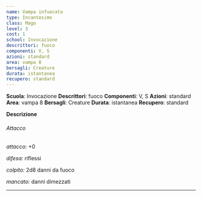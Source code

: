 ```yaml
---
name: Vampa infuocata
type: Incantesimo
class: Mago
level: 3
cost: 1
school: Invocazione
descrittori: fuoco
componenti: V, S
azioni: standard
area: vampa 8
bersagli: Creature
durata: istantanea
recupero: standard
---
```

**Scuola**: Invocazione
**Descrittori**: fuoco
**Componenti**: V, S
**Azioni**: standard
**Area**: vampa 8
**Bersagli**: Creature
**Durata**: istantanea
**Recupero**: standard

**Descrizione**
###### Attacco

*attacco:* +0

*difesa:* riflessi

*colpito:* 2d8 danni da fuoco

*mancato:* danni dimezzati

---